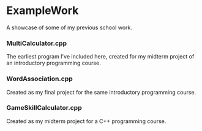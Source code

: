 # ExampleWork
A showcase of some of my previous school work.

### MultiCalculator.cpp
The earliest program I've included here, created for my midterm project of an introductory programming course.

### WordAssociation.cpp
Created as my final project for the same introductory programming course.

### GameSkillCalculator.cpp
Created as my midterm project for a C++ programming course.

